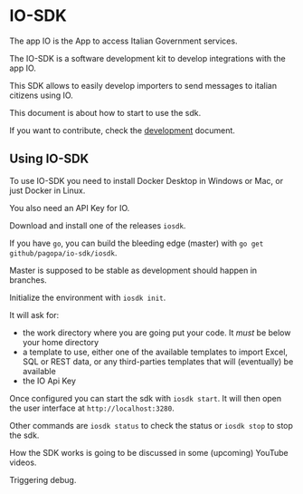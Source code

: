 # IO-SDK

The app IO is the App to access Italian Government services.

The IO-SDK is a software development kit to develop integrations with the app IO.

This SDK allows to easily develop importers to send messages to italian citizens using IO.

This document is about how to start to use the sdk.

If you want to contribute, check the [development](DEVEL.md) document.

## Using IO-SDK 

To use IO-SDK you need to install Docker Desktop in Windows or Mac, or just Docker in Linux.

You also need an API Key for IO.

Download and install one of the releases `iosdk`.

If you have `go`, you can build the bleeding edge (master) with `go get github/pagopa/io-sdk/iosdk`.

Master is supposed to be stable as development should happen in branches.

Initialize the environment with `iosdk init`.

It will ask for:

- the work directory where you are going put your code. It *must* be below your home directory
- a template to use, either one of the available templates to import Excel, SQL or REST data, or any third-parties templates that will (eventually) be available
- the IO Api Key

Once configured you can start the sdk with `iosdk start`. 
It will then open the user interface at `http://localhost:3280`.

Other commands are `iosdk status` to check the status or `iosdk stop` to stop the sdk.

How the SDK works is going to be discussed in some (upcoming) YouTube videos.

Triggering debug.
